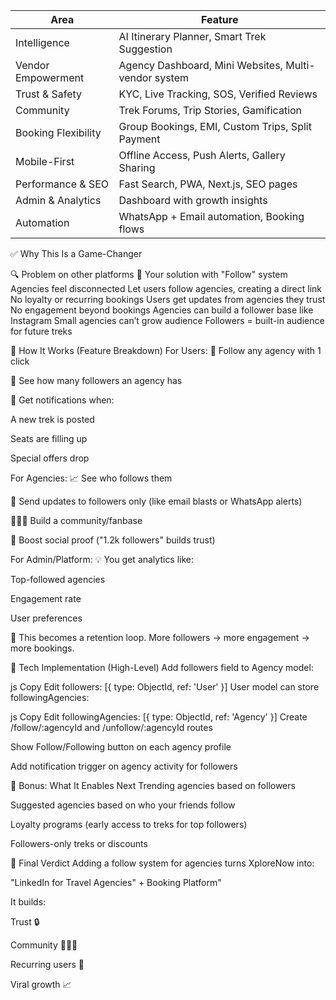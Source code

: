 | Area                | Feature                                              |
| ------------------- | ---------------------------------------------------- |
| Intelligence        | AI Itinerary Planner, Smart Trek Suggestion          |
| Vendor Empowerment  | Agency Dashboard, Mini Websites, Multi-vendor system |
| Trust & Safety      | KYC, Live Tracking, SOS, Verified Reviews            |
| Community           | Trek Forums, Trip Stories, Gamification              |
| Booking Flexibility | Group Bookings, EMI, Custom Trips, Split Payment     |
| Mobile-First        | Offline Access, Push Alerts, Gallery Sharing         |
| Performance & SEO   | Fast Search, PWA, Next.js, SEO pages                 |
| Admin & Analytics   | Dashboard with growth insights                       |
| Automation          | WhatsApp + Email automation, Booking flows           |


✅ Why This Is a Game-Changer

🔍 Problem on other platforms	🧠 Your solution with "Follow" system
Agencies feel disconnected	Let users follow agencies, creating a direct link
No loyalty or recurring bookings	Users get updates from agencies they trust
No engagement beyond bookings	Agencies can build a follower base like Instagram
Small agencies can’t grow audience	Followers = built-in audience for future treks

📱 How It Works (Feature Breakdown)
For Users:
💙 Follow any agency with 1 click

👤 See how many followers an agency has

🔔 Get notifications when:

A new trek is posted

Seats are filling up

Special offers drop

For Agencies:
📈 See who follows them

📨 Send updates to followers only (like email blasts or WhatsApp alerts)

🧑‍🤝‍🧑 Build a community/fanbase

🚀 Boost social proof ("1.2k followers" builds trust)

For Admin/Platform:
💡 You get analytics like:

Top-followed agencies

Engagement rate

User preferences

🧲 This becomes a retention loop. More followers → more engagement → more bookings.

🔧 Tech Implementation (High-Level)
Add followers field to Agency model:

js
Copy
Edit
followers: [{ type: ObjectId, ref: 'User' }]
User model can store followingAgencies:

js
Copy
Edit
followingAgencies: [{ type: ObjectId, ref: 'Agency' }]
Create /follow/:agencyId and /unfollow/:agencyId routes

Show Follow/Following button on each agency profile

Add notification trigger on agency activity for followers

🧲 Bonus: What It Enables Next
Trending agencies based on followers

Suggested agencies based on who your friends follow

Loyalty programs (early access to treks for top followers)

Followers-only treks or discounts

🚀 Final Verdict
Adding a follow system for agencies turns XploreNow into:

"LinkedIn for Travel Agencies" + Booking Platform"

It builds:

Trust 🔒

Community 🧑‍🤝‍🧑

Recurring users 🔁

Viral growth 📈
